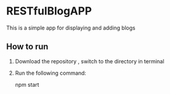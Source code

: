 # RESTfulBlogAPP

This is a simple app for displaying and adding blogs

## How to run

1. Download the repository , switch to the directory in terminal

2. Run the following command:

    npm start
